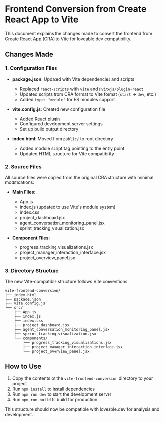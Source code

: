 # Frontend Conversion from Create React App to Vite

This document explains the changes made to convert the frontend from Create React App (CRA) to Vite for loveable.dev compatibility.

## Changes Made

### 1. Configuration Files

- **package.json**: Updated with Vite dependencies and scripts
  - Replaced `react-scripts` with `vite` and `@vitejs/plugin-react`
  - Updated scripts from CRA format to Vite format (`start` → `dev`, etc.)
  - Added `type: "module"` for ES modules support

- **vite.config.js**: Created new configuration file
  - Added React plugin
  - Configured development server settings
  - Set up build output directory

- **index.html**: Moved from `public/` to root directory
  - Added module script tag pointing to the entry point
  - Updated HTML structure for Vite compatibility

### 2. Source Files

All source files were copied from the original CRA structure with minimal modifications:

- **Main Files**:
  - App.js
  - index.js (updated to use Vite's module system)
  - index.css
  - project_dashboard.jsx
  - agent_conversation_monitoring_panel.jsx
  - sprint_tracking_visualization.jsx

- **Component Files**:
  - progress_tracking_visualizations.jsx
  - project_manager_interaction_interface.jsx
  - project_overview_panel.jsx

### 3. Directory Structure

The new Vite-compatible structure follows Vite conventions:

```
vite-frontend-conversion/
├── index.html
├── package.json
├── vite.config.js
└── src/
    ├── App.js
    ├── index.js
    ├── index.css
    ├── project_dashboard.jsx
    ├── agent_conversation_monitoring_panel.jsx
    ├── sprint_tracking_visualization.jsx
    └── components/
        ├── progress_tracking_visualizations.jsx
        ├── project_manager_interaction_interface.jsx
        └── project_overview_panel.jsx
```

## How to Use

1. Copy the contents of the `vite-frontend-conversion` directory to your project
2. Run `npm install` to install dependencies
3. Run `npm run dev` to start the development server
4. Run `npm run build` to build for production

This structure should now be compatible with loveable.dev for analysis and development.
